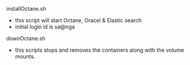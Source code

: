 installOctane.sh <domain> <initpassword>
- this script will start Octane, Oracel & Elastic search
- initial login id is sa@nga

downOctane.sh
- this scripts stops and removes the containers along with the volume mounts.
